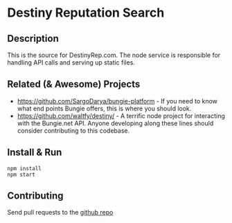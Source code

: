 Destiny Reputation Search
===================

Description
-------------
This is the source for DestinyRep.com.  The node service is responsible for handling API calls and serving up static files.

Related (& Awesome) Projects
----------------------------
* https://github.com/SargoDarya/bungie-platform - If you need to know what end points Bungie offers, this is where you should look.
* https://github.com/waltfy/destiny/ - A terrific node project for interacting with the Bungie.net API. Anyone developing along these lines should consider contributing to this codebase.

Install & Run
-------------
```
npm install
npm start
```

Contributing
-------------
Send pull requests to the [github repo](https://github.com/pandapaul/destiny)
